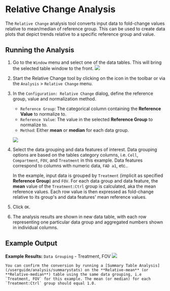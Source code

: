 # Relative Change Analysis

The `Relative Change` analysis tool converts input data to fold-change values relative to mean/median of reference group. This can be used to create data plots that depict trends relative to a specific reference group and value.

## Running the Analysis

1. Go to the `Window` menu and select one of the data tables. This will bring the selected table window to the front.
    ![](/images/data/dataframe.png)

2. Start the Relative Change tool by clicking on the icon in the toolbar or via the `Analysis` > `Relative Change` menu.

3. In the `Configuration: Relative Change` dialog, define the reference group, value and normalization method.
    - `Reference Group`: The categorical column containing the **Reference Value** to normalize to.
    - `Reference Value`: The value in the selected **Reference Group** to normalize to.
    - `Method`: Either **mean** or **median** for each data group.
    
    ![](/images/analysis/relchange-config-grouping.png)

4. Select the data grouping and data features of interest. Data grouping options are based on the tables category columns,  i.e. `Cell`, `Compartment`, `FOV`, and `Treatment` in this example. Data features correspond to columns with numeric data, `FAD a1`, etc..

    In the example, input data is grouped by `Treatment` (implicit as specified **Reference Group**) and `FOV`.  For each data group and data feature, the **mean** value of the `Treatment:Ctrl` group is calculated, aka the mean reference values. Each row value is then expressed as fold-change relative to its group's and data features' mean reference values.

4. Click `OK`.

5. The analysis results are shown in new data table, with each row representing one particular data group and aggregated numbers shown in individual columns.

## Example Output

**Example Results:** `Data Grouping` - Treatment, FOV
![](/images/analysis/relchange-result-grouping.png)
    
```{note}
You can confirm the conversion by running a [Summary Table Analysis](/userguide/analysis/summarystats) on the **Relative-mean** (or **Relative-median**) table using the same data grouping, i.e `Treatment, FOV` for this example. The mean (or median) for each `Treatment:Ctrl` group should equal 1.0.
```
